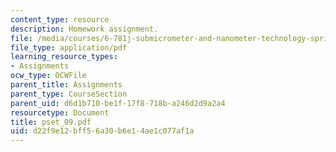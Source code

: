 ```yaml
---
content_type: resource
description: Homework assignment.
file: /media/courses/6-781j-submicrometer-and-nanometer-technology-spring-2006/d22f9e12bff56a30b6e14ae1c077af1a_pset_09.pdf
file_type: application/pdf
learning_resource_types:
- Assignments
ocw_type: OCWFile
parent_title: Assignments
parent_type: CourseSection
parent_uid: d6d1b710-be1f-17f8-718b-a246d2d9a2a4
resourcetype: Document
title: pset_09.pdf
uid: d22f9e12-bff5-6a30-b6e1-4ae1c077af1a
---
```

